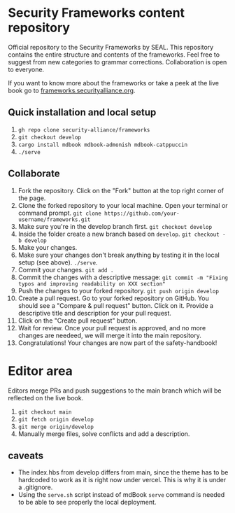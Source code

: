 # Security Frameworks content repository
Official repository to the Security Frameworks by SEAL. This repository contains the entire
structure and contents of the frameworks. Feel free to suggest from new categories to grammar
corrections. Collaboration is open to everyone.

If you want to know more about the frameworks or take a peek at the live book go to
[frameworks.securityalliance.org](https://frameworks.securityalliance.org).

## Quick installation and local setup
1. `gh repo clone security-alliance/frameworks`
2. `git checkout develop`
3. `cargo install mdbook mdbook-admonish mdbook-catppuccin`
4. `./serve`

## Collaborate
1. Fork the repository. Click on the "Fork" button at the top right corner of the page.
2. Clone the forked repository to your local machine. Open your terminal or command prompt.
`git clone https://github.com/your-username/frameworks.git`
1. Make sure you're in the develop branch first.
`git checkout develop`
2. Inside the folder create a new branch based on `develop`.
`git checkout -b develop`
1. Make your changes.
2. Make sure your changes don't break anything by testing it in the local setup (see above).
`./serve`.
1. Commit your changes.
`git add .`
1. Commit the changes with a descriptive message:
`git commit -m "Fixing typos and improving readability on XXX section"`
1. Push the changes to your forked repository.
`git push origin develop`
1. Create a pull request. Go to your forked repository on GitHub. You should see a "Compare & pull
   request" button. Click on it. Provide a descriptive title and description for your pull request.
2. Click on the "Create pull request" button.
3.  Wait for review. Once your pull request is approved, and no more changes are needeed, we will
    merge it into the main repository.
4.  Congratulations! Your changes are now part of the safety-handbook!

# Editor area
Editors merge PRs and push suggestions to the main branch which will be reflected on the live book.
1. `git checkout main`
2. `git fetch origin develop`
3. `git merge origin/develop`
4. Manually merge files, solve conflicts and add a description.

## caveats
- The index.hbs from develop differs from main, since the theme has to be hardcoded to work as it is
right now under vercel. This is why it is under a .gitignore.
- Using the `serve.sh` script instead of mdBook `serve` command is needed to be able to see properly the local deployment.